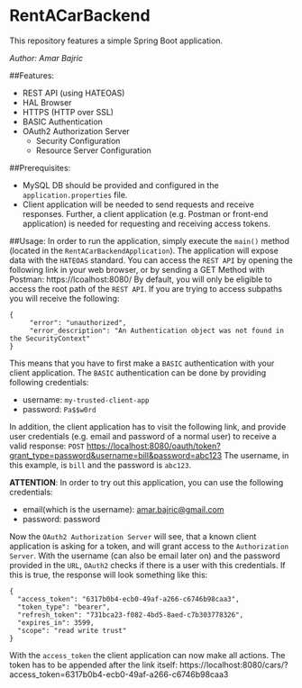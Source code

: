 # __RentACarBackend__
This repository features a simple Spring Boot application.

_Author: Amar Bajric_

##Features:
* REST API (using HATEOAS)
* HAL Browser
* HTTPS (HTTP over SSL)
* BASIC Authentication
* OAuth2 Authorization Server
    * Security Configuration
    * Resource Server Configuration


##Prerequisites:
* MySQL DB should be provided and configured in the `application.properties` file.
* Client application will be needed to send requests and receive responses. Further, a client application
 (e.g. Postman or front-end application) is needed for requesting and receiving access tokens.


##Usage:
In order to run the application, simply execute the `main()` method (located in the `RentACarBackendApplication`).
The application will expose data with the `HATEOAS` standard. You can access the `REST API` by opening the following link
in your web browser, or by sending a GET Method with Postman: https://lcoalhost:8080/
By default, you will only be eligible to access the root path of the `REST API`. If you are trying to access subpaths
you will receive the following:

```
{
     "error": "unauthorized",
     "error_description": "An Authentication object was not found in the SecurityContext"
}
```

This means that you have to first make a `BASIC` authentication with your client application.
The `BASIC` authentication can be done by providing following credentials:
* username: `my-trusted-client-app`
* password: `Pa$$w0rd`

In addition, the client application has to visit the following link, and provide user credentials (e.g. email and password of a normal user)
to receive a valid response: `POST` [https://localhost:8080/oauth/token?grant_type=password&username=bill&password=abc123](https://localhost:8080/oauth/token?grant_type=password&username=bill&password=abc123)
The username, in this example, is `bill` and the password is `abc123`.

__ATTENTION__:
In order to try out this application, you can use the following credentials:
* email(which is the username): amar.bajric@gmail.com
* password: password

Now the `OAuth2 Authorization Server` will see, that a known client application is asking for a token, and will grant access to the `Authorization Server`.
With the username (can also be email later on) and the password provided in the `URL`, `OAuth2` checks if there is a user with this credentials. If this is true, the
response will look something like this:

```
{
  "access_token": "6317b0b4-ecb0-49af-a266-c6746b98caa3",
  "token_type": "bearer",
  "refresh_token": "731bca23-f082-4bd5-8aed-c7b303778326",
  "expires_in": 3599,
  "scope": "read write trust"
}
```

With the `access_token` the client application can now make all actions.
The token has to be appended after the link itself:
https://localhost:8080/cars/?access_token=6317b0b4-ecb0-49af-a266-c6746b98caa3